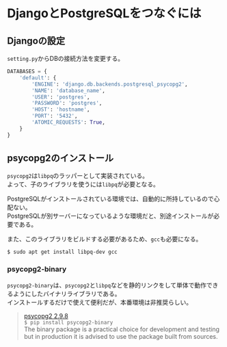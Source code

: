 # DjangoとPostgreSQLをつなぐには

## Djangoの設定

`setting.py`からDBの接続方法を変更する。

```python
DATABASES = {
    'default': {
        'ENGINE': 'django.db.backends.postgresql_psycopg2',
        'NAME': 'database_name',
        'USER': 'postgres',
        'PASSWORD': 'postgres',
        'HOST': 'hostname',
        'PORT': '5432',
        'ATOMIC_REQUESTS': True,
    }
}
```

## psycopg2のインストール

`psycopg2`は`libpq`のラッパーとして実装されている。  
よって、子のライブラリを使うには`libpq`が必要となる。

PostgreSQLがインストールされている環境では、自動的に所持しているので心配ない。  
PostgreSQLが別サーバーになっているような環境だと、別途インストールが必要である。

また、このライブラリをビルドする必要があるため、`gcc`も必要になる。

```console
$ sudo apt get install libpq-dev gcc
```

### psycopg2-binary

`psycopg2-binary`は、`psycopg2`と`libpq`などを静的リンクをして単体で動作できるようにしたバイナリライブラリである。  
インストールするだけで使えて便利だが、本番環境は非推奨らしい。

> [psycopg2 2.9.8](https://pypi.org/project/psycopg2/)  
> `$ pip install psycopg2-binary`  
> The binary package is a practical choice for development and testing but in production it is advised to use the package built from sources.
